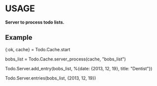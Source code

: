 USAGE
====

**Server to process todo lists.**

## Example

{:ok, cache} = Todo.Cache.start

bobs_list = Todo.Cache.server_process(cache, "bobs_list")

Todo.Server.add_entry(bobs_list, %{date: {2013, 12, 19}, title: "Dentist"})

Todo.Server.entries(bobs_list, {2013, 12, 19})
